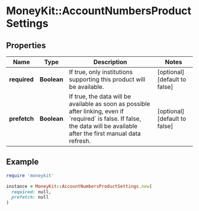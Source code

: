 # MoneyKit::AccountNumbersProductSettings

## Properties

| Name | Type | Description | Notes |
| ---- | ---- | ----------- | ----- |
| **required** | **Boolean** | If true, only institutions supporting this product will be available. | [optional][default to false] |
| **prefetch** | **Boolean** | If true, the data will be available as soon as possible after linking, even if &#x60;required&#x60; is false. If false, the data will be available after the first manual data refresh. | [optional][default to false] |

## Example

```ruby
require 'moneykit'

instance = MoneyKit::AccountNumbersProductSettings.new(
  required: null,
  prefetch: null
)
```

